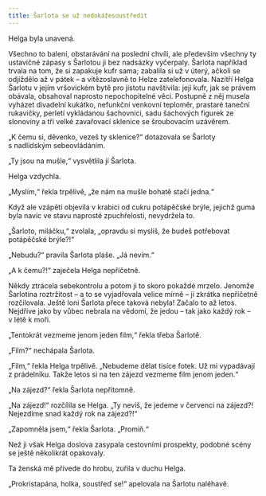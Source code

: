 ```yaml
---
title: Šarlota se už nedokážesoustředit
---
```


Helga byla unavená.

Všechno to balení, obstarávání na poslední chvíli, ale především všechny ty ustavičné zápasy s Šarlotou ji bez nadsázky vyčerpaly. Šarlota například trvala na tom, že si zapakuje kufr sama; zabalila si už v úterý, ačkoli se odjíždělo až v pátek – a vítězoslavně to Helze zatelefonovala. Nazítří Helga Šarlotu v jejím vršovickém bytě pro jistotu navštívila: její kufr, jak se právem obávala, obsahoval naprosto nepochopitelné věci. Postupně z něj musela vyházet divadelní kukátko, nefunkční venkovní teploměr, prastaré taneční rukavičky, perletí vykládanou šachovnici, sadu šachových figurek ze slonoviny a tři velké zavařovací sklenice se šroubovacím uzávěrem.

„K čemu si, děvenko, vezeš ty sklenice?“ dotazovala se Šarloty s nadlidským sebeovládáním.

„Ty jsou na mušle,“ vysvětlila jí Šarlota.

Helga vzdychla.

„Myslím,“ řekla trpělivě, „že nám na mušle bohatě stačí jedna.“

Když ale vzápětí objevila v krabici od cukru potápěčské brýle, jejichž guma byla navíc ve stavu naprosté zpuchřelosti, nevydržela to.

„Šarloto, miláčku,“ zvolala, „opravdu si myslíš, že budeš potřebovat potápěčské brýle?!“

„Nebudu?“ pravila Šarlota plaše. „Já nevím.“

„A k čemu?!“ zaječela Helga nepříčetně.

Někdy ztrácela sebekontrolu a potom ji to skoro pokaždé mrzelo. Jenomže Šarlotina roztržitost – a to se vyjadřovala velice mírně – ji zkrátka nepříčetně rozčilovala. Ještě loni Šarlota přece taková nebyla! Začalo to až letos. Nejdříve jako by vůbec nebrala na vědomí, že jedou – tak jako každý rok – v létě k moři.

„Tentokrát vezmeme jenom jeden film,“ řekla třeba Šarlotě.

„Film?“ nechápala Šarlota.

„Film,“ řekla Helga trpělivě. „Nebudeme dělat tisíce fotek. Už mi vypadávají z prádelníku. Takže letos si na ten zájezd vezmeme film jenom jeden.“

„Na zájezd?“ řekla Šarlota nepřítomně.

„Na zájezd!“ rozčílila se Helga. „Ty nevíš, že jedeme v červenci na zájezd?! Nejezdíme snad každý rok na zájezd?!“

„Zapomněla jsem,“ řekla Šarlota. „Promiň.“

Než ji však Helga doslova zasypala cestovními prospekty, podobné scény se ještě několikrát opakovaly.

Ta ženská mě přivede do hrobu, zuřila v duchu Helga.

„Prokristapána, holka, soustřeď se!“ apelovala na Šarlotu naléhavě.

